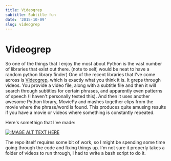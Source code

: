 ```yaml
---
title: Videogrep
subtitle: Subtitle fun
date: '2015-10-09'
slug: videogrep
---
```

# Videogrep

So one of the things that I enjoy the most about Python is the vast number of
libraries that exist out there. (note to self, would be neat to have a random
python library finder) One of the recent libraries that I've come across is
[Videogrep][2], which is exactly what you think it is. It greps through
videos. You provide a video file, along with a subtitle file and then it will
search through subtitles for certain phrases, and apparently even patterns of
speech (I haven't personally tested this). And then it uses another awesome
Python library, MoviePy and mashes together clips from the movie where the
phrase/word is found. This produces quite amusing results if you have a movie
or videos where something is constantly repeated.

Here's somethign that I've made:

[![IMAGE ALT TEXT HERE][3]][4]

The repo itself requires some bit of work, so I might be spending some time
going through the code and fixing things up. I'm not sure it properly takes a
folder of videos to run through, I had to write a bash script to do it.

[2]: https://github.com/antiboredom/videogrep

[3]: http://img.youtube.com/vi/OhzLTDYmaqo/0.jpg

[4]: http://www.youtube.com/watch?feature=player_embedded&v=OhzLTDYmaqo